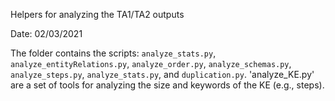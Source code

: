 Helpers for analyzing the TA1/TA2 outputs

Date: 02/03/2021

The folder contains the scripts: `analyze_stats.py`, `analyze_entityRelations.py`,
`analyze_order.py`, `analyze_schemas.py`, `analyze_steps.py`, `analyze_stats.py`, and 
`duplication.py`. 'analyze_KE.py' are a set of tools for analyzing the size 
and keywords of the KE (e.g., steps).